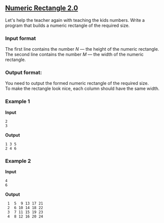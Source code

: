## [Numeric Rectangle 2.0](../../../solutions/2.4/24_m.py)

Let's help the teacher again with teaching the kids numbers. Write a program that builds a numeric rectangle of the required size.

### Input format

The first line contains the number $N$ — the height of the numeric rectangle.  
The second line contains the number $M$ — the width of the numeric rectangle.

### Output format:

You need to output the formed numeric rectangle of the required size.  
To make the rectangle look nice, each column should have the same width.

### Example 1

__Input__
```plaintext
2
3
```

__Output__
```plaintext
1 3 5
2 4 6
```

### Example 2

__Input__
```plaintext
4
6
```

__Output__
```plaintext
 1  5  9 13 17 21
 2  6 10 14 18 22
 3  7 11 15 19 23
 4  8 12 16 20 24
```
